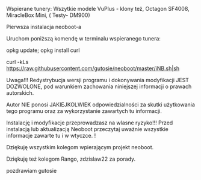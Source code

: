 Wspierane tunery: Wszytkie modele VuPlus - klony też, Octagon SF4008, MiracleBox Mini, ( Testy- DM900)

Pierwsza instalacja neoboot-a

Uruchom poniższą komendę w terminalu wspieranego tunera:

opkg update; opkg install curl 

curl -kLs https://raw.githubusercontent.com/gutosie/neoboot/master/iNB.sh|sh

Uwaga!!! 
Redystrybucja wersji programu i dokonywania modyfikacji JEST DOZWOLONE, pod warunkiem zachowania niniejszej informacji o prawach autorskich. 

Autor NIE ponosi JAKIEJKOLWIEK odpowiedzialności za skutki użytkowania tego programu oraz za wykorzystanie zawartych tu informacji.

Instalację i modyfikacje przeprowadzasz na wlasne ryzyko!!! Przed instalacją lub aktualizacją Neoboot przeczytaj uważnie wszystkie informacje zawarte tu i w wtyczce. !

Dziękuję wszystkim kolegom wpierającym projekt neoboot.

Dziękuję też kolegom Rango, zdzislaw22 za porady.

pozdrawiam gutosie


